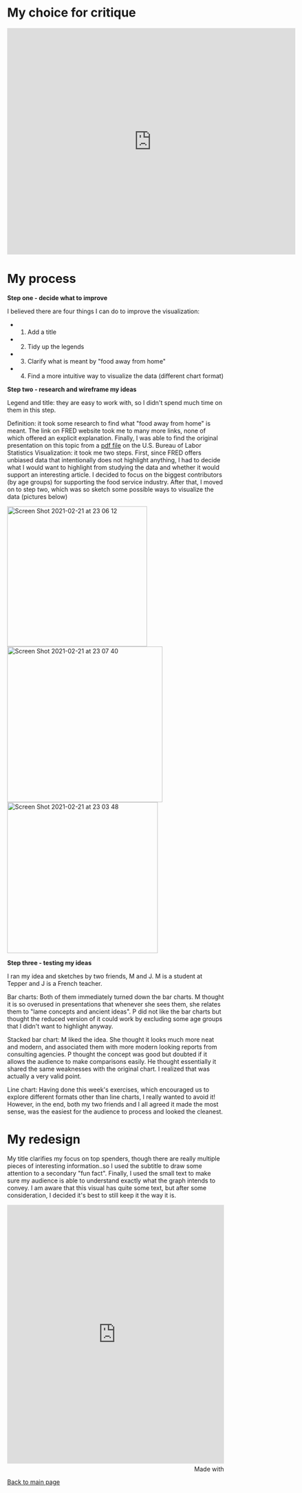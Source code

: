 # My choice for critique

<iframe src="https://fred.stlouisfed.org/graph/graph-landing.php?g=BgQr&width=670&height=475" scrolling="no" frameborder="0" style="overflow:hidden; width:670px; height:525px;" allowTransparency="true" loading="lazy"></iframe>

# My process

**Step one - decide what to improve**

I believed there are four things I can do to improve the visualization:
* 1. Add a title
* 2. Tidy up the legends
* 3. Clarify what is meant by "food away from home"
* 4. Find a more intuitive way to visualize the data (different chart format)

**Step two - research and wireframe my ideas**

Legend and title: they are easy to work with, so I didn't spend much time on them in this step.

Definition: it took some research to find what "food away from home" is meant. The link on FRED website took me to many more links, none of which offered an explicit explanation. Finally, I was able to find the original presentation on this topic from a [pdf file](https://www.bls.gov/spotlight/2020/food-away-from-home/pdf/food-away-from-home.pdf) on the U.S. Bureau of Labor Statistics 
Visualization: it took me two steps. First, since FRED offers unbiased data that intentionally does not highlight anything, I had to decide what I would want to highlight from studying the data and whether it would support an interesting article. I decided to focus on the biggest contributors (by age groups) for supporting the food service industry. After that, I moved on to step two, which was so sketch some possible ways to visualize the data (pictures below)

<img width="325" alt="Screen Shot 2021-02-21 at 23 06 12" src="https://user-images.githubusercontent.com/78333023/108661265-66e47a80-7499-11eb-8135-50ca74c876d6.png">
<img width="361" alt="Screen Shot 2021-02-21 at 23 07 40" src="https://user-images.githubusercontent.com/78333023/108661354-9a270980-7499-11eb-832a-e937d401122c.png">
<img width="350" alt="Screen Shot 2021-02-21 at 23 03 48" src="https://user-images.githubusercontent.com/78333023/108660769-10773c00-7499-11eb-8d6f-a6fd1cd3ffe3.png">

**Step three - testing my ideas**

I ran my idea and sketches by two friends, M and J. M is a student at Tepper and J is a French teacher. 

Bar charts: Both of them immediately turned down the bar charts. M thought it is so overused in presentations that whenever she sees them, she relates them to "lame concepts and ancient ideas". P did not like the bar charts but thought the reduced version of it could work by excluding some age groups that I didn't want to highlight anyway.

Stacked bar chart: M liked the idea. She thought it looks much more neat and modern, and associated them with more modern looking reports from consulting agencies. P thought the concept was good but doubted if it allows the audience to make comparisons easily. He thought essentially it shared the same weaknesses with the original chart. I realized that was actually a very valid point. 

Line chart: Having done this week's exercises, which encouraged us to explore different formats other than line charts, I really wanted to avoid it! However, in the end, both my two friends and I all agreed it made the most sense, was the easiest for the audience to process and looked the cleanest.
 
# My redesign 

My title clarifies my focus on top spenders, though there are really multiple pieces of interesting information..so I used the subtitle to draw some attention to a secondary "fun fact". Finally, I used the small text to make sure my audience is able to understand exactly what the graph intends to convey. I am aware that this visual has quite some text, but after some consideration, I decided it's best to still keep it the way it is.


<div class="flourish-embed flourish-chart" data-src="visualisation/5360712"><script src="https://public.flourish.studio/resources/embed.js"></script></div>


<iframe src='https://flo.uri.sh/visualisation/5360712/embed' title='Interactive or visual content' frameborder='0' scrolling='no' style='width:100%;height:600px;' sandbox='allow-same-origin allow-forms allow-scripts allow-downloads allow-popups allow-popups-to-escape-sandbox allow-top-navigation-by-user-activation'></iframe><div style='width:100%!;margin-top:4px!important;text-align:right!important;'><a class='flourish-credit' href='https://public.flourish.studio/visualisation/5360712/?utm_source=embed&utm_campaign=visualisation/5360712' target='_top' style='text-decoration:none!important'><img alt='Made with Flourish' src='https://public.flourish.studio/resources/made_with_flourish.svg' style='width:105px!important;height:16px!important;border:none!important;margin:0!important;'> </a></div>

[Back to main page](README.md)
